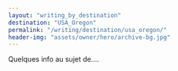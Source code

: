 ```yaml
---
layout: "writing_by_destination"
destination: "USA_Oregon"
permalink: "/writing/destination/usa_oregon/"
header-img: "assets/owner/hero/archive-bg.jpg"
---
```


Quelques info au sujet de....